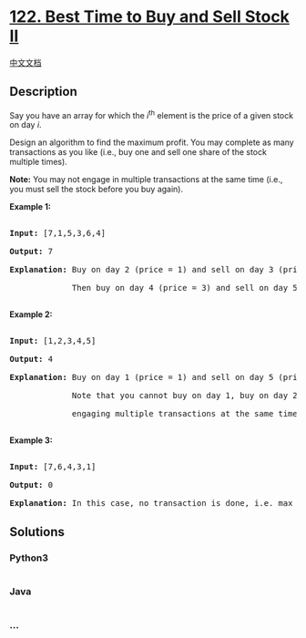 # [122. Best Time to Buy and Sell Stock II](https://leetcode.com/problems/best-time-to-buy-and-sell-stock-ii)

[中文文档](/solution/0100-0199/0122.Best%20Time%20to%20Buy%20and%20Sell%20Stock%20II/README.md)

## Description
<p>Say you have an array for which the <em>i</em><sup>th</sup> element is the price of a given stock on day <em>i</em>.</p>



<p>Design an algorithm to find the maximum profit. You may complete as many transactions as you like (i.e., buy one and sell one share of the stock multiple times).</p>



<p><strong>Note:</strong> You may not engage in multiple transactions at the same time (i.e., you must sell the stock before you buy again).</p>



<p><strong>Example 1:</strong></p>



<pre>

<strong>Input:</strong> [7,1,5,3,6,4]

<strong>Output:</strong> 7

<strong>Explanation:</strong> Buy on day 2 (price = 1) and sell on day 3 (price = 5), profit = 5-1 = 4.

&nbsp;            Then buy on day 4 (price = 3) and sell on day 5 (price = 6), profit = 6-3 = 3.

</pre>



<p><strong>Example 2:</strong></p>



<pre>

<strong>Input:</strong> [1,2,3,4,5]

<strong>Output:</strong> 4

<strong>Explanation:</strong> Buy on day 1 (price = 1) and sell on day 5 (price = 5), profit = 5-1 = 4.

&nbsp;            Note that you cannot buy on day 1, buy on day 2 and sell them later, as you are

&nbsp;            engaging multiple transactions at the same time. You must sell before buying again.

</pre>



<p><strong>Example 3:</strong></p>



<pre>

<strong>Input:</strong> [7,6,4,3,1]

<strong>Output:</strong> 0

<strong>Explanation:</strong> In this case, no transaction is done, i.e. max profit = 0.</pre>




## Solutions


<!-- tabs:start -->

### **Python3**

```python

```

### **Java**

```java

```

### **...**
```

```

<!-- tabs:end -->
